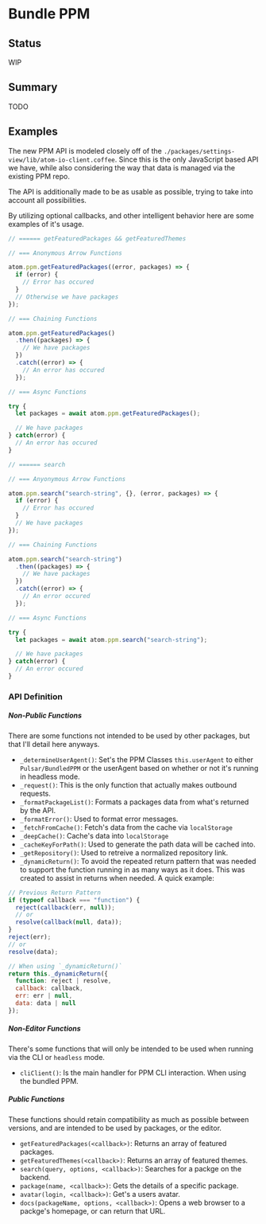 # Bundle PPM

## Status

WIP

## Summary

TODO

## Examples

The new PPM API is modeled closely off of the `./packages/settings-view/lib/atom-io-client.coffee`. Since this is the only JavaScript based API we have, while also considering the way that data is managed via the existing PPM repo.

The API is additionally made to be as usable as possible, trying to take into account all possibilities.

By utilizing optional callbacks, and other intelligent behavior here are some examples of it's usage.

```javascript
// ====== getFeaturedPackages && getFeaturedThemes

// === Anonymous Arrow Functions

atom.ppm.getFeaturedPackages((error, packages) => {
  if (error) {
    // Error has occured
  }
  // Otherwise we have packages
});

// === Chaining Functions

atom.ppm.getFeaturedPackages()
  .then((packages) => {
    // We have packages
  })
  .catch((error) => {
    // An error has occured
  });

// === Async Functions

try {
  let packages = await atom.ppm.getFeaturedPackages();

  // We have packages
} catch(error) {
  // An error has occured
}

// ====== search

// === Anyonymous Arrow Functions

atom.ppm.search("search-string", {}, (error, packages) => {
  if (error) {
    // Error has occured
  }
  // We have packages
});

// === Chaining Functions

atom.ppm.search("search-string")
  .then((packages) => {
    // We have packages
  })
  .catch((error) => {
    // An error occured
  });

// === Async Functions

try {
  let packages = await atom.ppm.search("search-string");

  // We have packages
} catch(error) {
  // An error occured
}
```

### API Definition

##### Non-Public Functions

There are some functions not intended to be used by other packages, but that I'll detail here anyways.

* `_determineUserAgent()`: Set's the PPM Classes `this.userAgent` to either `Pulsar/BundledPPM` or the userAgent based on whether or not it's running in headless mode.
* `_request()`: This is the only function that actually makes outbound requests.
* `_formatPackageList()`: Formats a packages data from what's returned by the API.
* `_formatError()`: Used to format error messages.
* `_fetchFromCache()`: Fetch's data from the cache via `localStorage`
* `_deepCache()`: Cache's data into `localStorage`
* `_cacheKeyForPath()`: Used to generate the path data will be cached into.
* `_getRepository()`: Used to retreive a normalized repository link.
* `_dynamicReturn()`: To avoid the repeated return pattern that was needed to support the function running in as many ways as it does. This was created to assist in returns when needed. A quick example:

```javascript
// Previous Return Pattern
if (typeof callback === "function") {
  reject(callback(err, null));
  // or
  resolve(callback(null, data));
}
reject(err);
// or
resolve(data);

// When using `_dynamicReturn()`
return this._dynamicReturn({
  function: reject | resolve,
  callback: callback,
  err: err | null,
  data: data | null
});
```

##### Non-Editor Functions

There's some functions that will only be intended to be used when running via the CLI or `headless` mode.

* `cliClient()`: Is the main handler for PPM CLI interaction. When using the bundled PPM.

##### Public Functions

These functions should retain compatibility as much as possible between versions, and are intended to be used by packages, or the editor.

* `getFeaturedPackages(<callback>)`: Returns an array of featured packages.
* `getFeaturedThemes(<callback>)`: Returns an array of featured themes.
* `search(query, options, <callback>)`: Searches for a packge on the backend.
* `package(name, <callback>)`: Gets the details of a specific package.
* `avatar(login, <callback>)`: Get's a users avatar.
* `docs(packageName, options, <callback>)`: Opens a web browser to a packge's homepage, or can return that URL.
